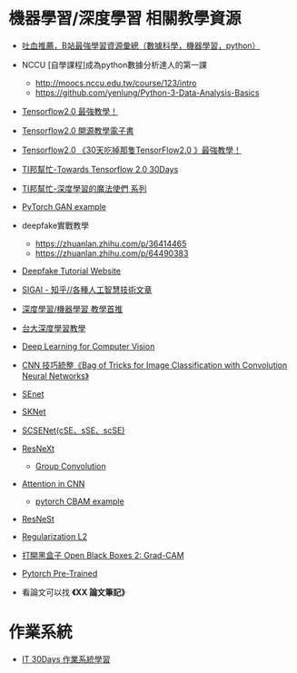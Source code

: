# **機器學習/深度學習 相關教學資源**

- [吐血推薦，B站最強學習資源彙總（數據科學，機器學習，python）](https://bangqu.com/8me24e.html?fbclid=IwAR2ZHJHB6H3QSGNia6z1ty6ZCVEg0RRg4KRcIXnJ4c1uu6zoGOWoXQMiI4U)

- NCCU [自學課程]成為python數據分析達人的第一課
    - http://moocs.nccu.edu.tw/course/123/intro
    - https://github.com/yenlung/Python-3-Data-Analysis-Basics

- [Tensorflow2.0 最強教學！](https://zhuanlan.zhihu.com/c_109102186304362496)

- [Tensorflow2.0 開源教學電子書](https://bangqu.com/6K13Q9.html)

- [Tensorflow2.0 《30天吃掉那隻TensorFlow2.0 》最強教學！](https://github.com/lyhue1991/eat_tensorflow2_in_30_days)

- [TI邦幫忙-Towards Tensorflow 2.0 30Days](https://ithelp.ithome.com.tw/users/20119971/ironman/2254)

- [TI邦幫忙-深度學習的魔法使們 系列](https://ithelp.ithome.com.tw/users/20112540/ironman/2064?page=1)

- [PyTorch GAN example](https://github.com/eriklindernoren/PyTorch-GAN)

- deepfake實戰教學
    - https://zhuanlan.zhihu.com/p/36414465
    - https://zhuanlan.zhihu.com/p/64490383

- [Deepfake Tutorial Website](https://www.deepfakescn.com/)

- [SIGAI - 知乎//各種人工智慧技術文章](https://zhuanlan.zhihu.com/c_201634018)

- [深度學習/機器學習 教學首推](https://www.youtube.com/channel/UC2ggjtuuWvxrHHHiaDH1dlQ)

- [台大深度學習教學](https://www.csie.ntu.edu.tw/~yvchen/f106-adl/syllabus.html)

- [Deep Learning for Computer Vision](https://dvl.in.tum.de/teaching/)
- [CNN 技巧統整《Bag of Tricks for Image Classification with Convolution Neural Networks》](https://arxiv.org/pdf/1812.01187v2.pdf)
- [SEnet](https://medium.com/@hupinwei/%E6%B7%B1%E5%BA%A6%E5%AD%B8%E7%BF%92-senet-squeeze-and-excitation-networks-52ad0a7fd307)
- [SKNet](https://www.twblogs.net/a/5cc87d09bd9eee1ac30b7d64)
- [SCSENet(cSE、sSE、scSE)](https://blog.csdn.net/XX_123_1_RJ/article/details/87928935)
- [ResNeXt](https://medium.com/@hupinwei/resnext%E7%B6%B2%E8%B7%AF-31c76e4d3409)
  - [Group Convolution](https://blog.csdn.net/zhangjunhit/article/details/90763234?utm_medium=distribute.pc_aggpage_search_result.none-task-blog-2~all~first_rank_v2~rank_v25-1-90763234.nonecase&utm_term=%E5%88%86%E7%BB%84%E5%8D%B7%E7%A7%AF)
- [Attention in CNN](https://zhuanlan.zhihu.com/p/96975064)
  - [pytorch CBAM example](https://github.com/luuuyi/CBAM.PyTorch/blob/master/model/resnet_cbam.py)
- [ResNeSt](https://www.codenong.com/cs106434314/)
- [Regularization L2](https://blog.csdn.net/guyuealian/article/details/88426648)
- [打開黑盒子 Open Black Boxes 2: Grad-CAM](https://medium.com/jarvis-toward-intelligence/%E6%89%93%E9%96%8B%E9%BB%91%E7%9B%92%E5%AD%90-open-black-boxes-2-1ec6a313f5e9)
- [Pytorch Pre-Trained](https://zhuanlan.zhihu.com/p/75563856)

- 看論文可以找 **《XX 論文筆記》**

# 作業系統
- [IT 30Days 作業系統學習](https://ithelp.ithome.com.tw/users/20112132/ironman/1884)